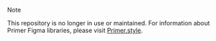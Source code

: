 > [!NOTE]  
This repository is no longer in use or maintained. For information about Primer Figma libraries, please visit [Primer.style](https://primer.style/product/getting-started/figma/).
